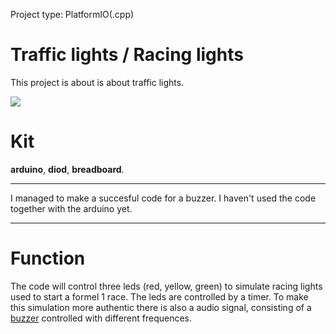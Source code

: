  Project type: PlatformIO(.cpp)
# Traffic lights / Racing lights

This project is about is about traffic lights.

![](./arduino.gif)

# Kit
**arduino**, **diod**, **breadboard**.

-------


I managed to make a succesful code for a buzzer. I haven't used the code together with the arduino yet.

--------

# Function
The code will control three leds (red, yellow, green) to simulate racing lights used to start a formel 1 race. The leds are controlled by a timer. To make this simulation more authentic there is also a audio signal, consisting of a [buzzer](https://create.arduino.cc/projecthub/SURYATEJA/use-a-buzzer-module-piezo-speaker-using-arduino-uno-89df45) controlled with different frequences.
